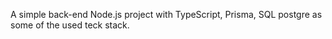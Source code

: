 A simple back-end Node.js project with TypeScript, Prisma, SQL postgre as some of the used teck stack.
